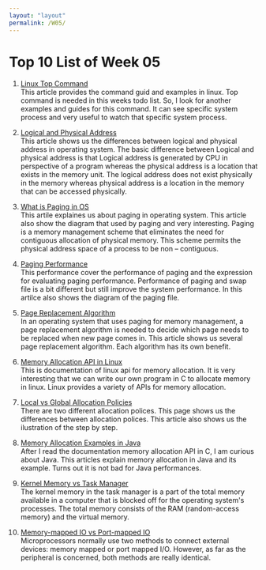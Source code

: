 ```yaml
---
layout: "layout"
permalink: /W05/
---
```


# Top 10 List of Week 05

1. [Linux Top Command](https://www.tecmint.com/12-top-command-examples-in-linux/)<br>
This article provides the command guid and examples in linux. Top command is needed in this weeks todo list. So, I look for another examples and guides for this command. It can see specific system process and very useful to watch that specific system process.

2. [Logical and Physical Address](https://www.geeksforgeeks.org/logical-and-physical-address-in-operating-system/)<br>
This article shows us the differences between logical and physical address in operating system. The basic difference between Logical and physical address is that Logical address is generated by CPU in perspective of a program whereas the physical address is a location that exists in the memory unit. The logical address does not exist physically in the memory whereas physical address is a location in the memory that can be accessed physically.

3. [What is Paging in OS](https://www.geeksforgeeks.org/paging-in-operating-system/)<br>
This artile explaines us about paging in operating system. This article also show the diagram that used by paging and very interesting. Paging is a memory management scheme that eliminates the need for contiguous allocation of physical memory. This scheme permits the physical address space of a process to be non – contiguous.

4. [Paging Performance](https://www.geeksforgeeks.org/performance-of-paging/)<br>
This performance cover the performance of paging and the expression for evaluating paging performance. Performance of paging and swap file is a bit different but still improve the system performance. In this artilce also shows the diagram of the paging file.

5. [Page Replacement Algorithm](https://www.geeksforgeeks.org/page-replacement-algorithms-in-operating-systems/)<br>
In an operating system that uses paging for memory management, a page replacement algorithm is needed to decide which page needs to be replaced when new page comes in. This article shows us several page replacement algorithm. Each algorithm has its own benefit.

6. [Memory Allocation API in Linux](https://www.kernel.org/doc/html/latest/core-api/memory-allocation.html)<br>
This is documentation of linux api for memory allocation. It is very interesting that we can write our own program in C to allocate memory in linux. Linux provides a variety of APIs for memory allocation.

7. [Local vs Global Allocation Policies](https://codescracker.com/operating-system/local-versus-global-allocation-policies.htm)<br>
There are two different allocation polices. This page shows us the differences between allocation polices. This article also shows us the ilustration of the step by step. 

8. [Memory Allocation Examples in Java](https://dzone.com/articles/native-memory-allocation-in-examples)<br>
After I read the documentation memory allocation API in C, I am curious about Java. This articles explain memory allocation in Java and its example. Turns out it is not bad for Java performances.

9. [Kernel Memory vs Task Manager](https://www.techwalla.com/articles/what-is-kernel-memory-in-task-manager)<br>
The kernel memory in the task manager is a part of the total memory available in a computer that is blocked off for the operating system's processes. The total memory consists of the RAM (random-access memory) and the virtual memory.

10. [Memory-mapped IO vs Port-mapped IO](https://www.bogotobogo.com/Embedded/memory_mapped_io_vs_port_mapped_isolated_io.php)<br>
Microprocessors normally use two methods to connect external devices: memory mapped or port mapped I/O. However, as far as the peripheral is concerned, both methods are really identical.


